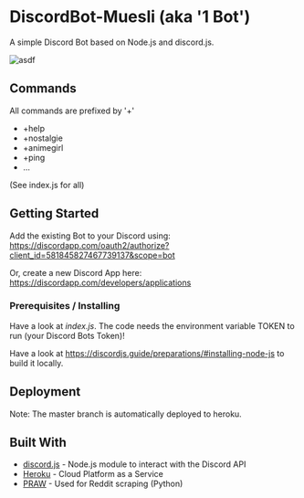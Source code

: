 # DiscordBot-Muesli (aka '1 Bot')

A simple Discord Bot based on Node.js and discord.js.

![asdf](https://i.imgur.com/Hoz9ru3.png)

## Commands

All commands are prefixed by '+'

* +help
* +nostalgie
* +animegirl
* +ping
* ...

(See index.js for all)

## Getting Started

Add the existing Bot to your Discord using: https://discordapp.com/oauth2/authorize?client_id=581845827467739137&scope=bot

Or, create a new Discord App here: https://discordapp.com/developers/applications

### Prerequisites / Installing

Have a look at *index.js*. The code needs the environment variable TOKEN to run (your Discord Bots Token)!

Have a look at https://discordjs.guide/preparations/#installing-node-js to build it locally.

## Deployment

Note: The master branch is automatically deployed to heroku.

## Built With

* [discord.js](https://discord.js.org/) - Node.js module to interact with the Discord API
* [Heroku](https://www.heroku.com/) - Cloud Platform as a Service
* [PRAW](https://praw.readthedocs.io/en/latest/) - Used for Reddit scraping (Python)
